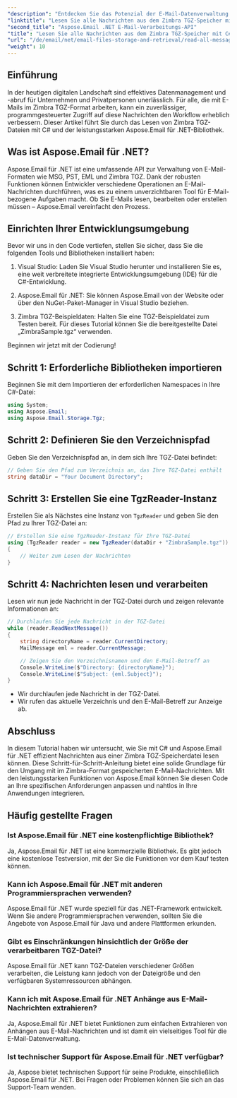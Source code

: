 ```yaml
---
"description": "Entdecken Sie das Potenzial der E-Mail-Datenverwaltung mit unserer Schritt-für-Schritt-Anleitung zum Lesen von Zimbra TGZ-Dateien mit C# und der Aspose.Email für .NET-Bibliothek. Dieses Tutorial hilft Ihnen, effizient auf E-Mail-Nachrichten zuzugreifen und diese zu verarbeiten."
"linktitle": "Lesen Sie alle Nachrichten aus dem Zimbra TGZ-Speicher mit C#"
"second_title": "Aspose.Email .NET E-Mail-Verarbeitungs-API"
"title": "Lesen Sie alle Nachrichten aus dem Zimbra TGZ-Speicher mit C#"
"url": "/de/email/net/email-files-storage-and-retrieval/read-all-messages-from-zimbra-tgz-storage/"
"weight": 10
---
```


## Einführung

In der heutigen digitalen Landschaft sind effektives Datenmanagement und -abruf für Unternehmen und Privatpersonen unerlässlich. Für alle, die mit E-Mails im Zimbra TGZ-Format arbeiten, kann ein zuverlässiger, programmgesteuerter Zugriff auf diese Nachrichten den Workflow erheblich verbessern. Dieser Artikel führt Sie durch das Lesen von Zimbra TGZ-Dateien mit C# und der leistungsstarken Aspose.Email für .NET-Bibliothek.

## Was ist Aspose.Email für .NET?

Aspose.Email für .NET ist eine umfassende API zur Verwaltung von E-Mail-Formaten wie MSG, PST, EML und Zimbra TGZ. Dank der robusten Funktionen können Entwickler verschiedene Operationen an E-Mail-Nachrichten durchführen, was es zu einem unverzichtbaren Tool für E-Mail-bezogene Aufgaben macht. Ob Sie E-Mails lesen, bearbeiten oder erstellen müssen – Aspose.Email vereinfacht den Prozess.

## Einrichten Ihrer Entwicklungsumgebung

Bevor wir uns in den Code vertiefen, stellen Sie sicher, dass Sie die folgenden Tools und Bibliotheken installiert haben:

1. Visual Studio: Laden Sie Visual Studio herunter und installieren Sie es, eine weit verbreitete integrierte Entwicklungsumgebung (IDE) für die C#-Entwicklung.

2. Aspose.Email für .NET: Sie können Aspose.Email von der Website oder über den NuGet-Paket-Manager in Visual Studio beziehen.

3. Zimbra TGZ-Beispieldaten: Halten Sie eine TGZ-Beispieldatei zum Testen bereit. Für dieses Tutorial können Sie die bereitgestellte Datei „ZimbraSample.tgz“ verwenden.

Beginnen wir jetzt mit der Codierung!

## Schritt 1: Erforderliche Bibliotheken importieren

Beginnen Sie mit dem Importieren der erforderlichen Namespaces in Ihre C#-Datei:

```csharp
using System;
using Aspose.Email;
using Aspose.Email.Storage.Tgz;
```

## Schritt 2: Definieren Sie den Verzeichnispfad

Geben Sie den Verzeichnispfad an, in dem sich Ihre TGZ-Datei befindet:

```csharp
// Geben Sie den Pfad zum Verzeichnis an, das Ihre TGZ-Datei enthält
string dataDir = "Your Document Directory";
```

## Schritt 3: Erstellen Sie eine TgzReader-Instanz

Erstellen Sie als Nächstes eine Instanz von `TgzReader` und geben Sie den Pfad zu Ihrer TGZ-Datei an:

```csharp
// Erstellen Sie eine TgzReader-Instanz für Ihre TGZ-Datei
using (TgzReader reader = new TgzReader(dataDir + "ZimbraSample.tgz"))
{
    // Weiter zum Lesen der Nachrichten
}
```

## Schritt 4: Nachrichten lesen und verarbeiten

Lesen wir nun jede Nachricht in der TGZ-Datei durch und zeigen relevante Informationen an:

```csharp
// Durchlaufen Sie jede Nachricht in der TGZ-Datei
while (reader.ReadNextMessage())
{
    string directoryName = reader.CurrentDirectory;
    MailMessage eml = reader.CurrentMessage;

    // Zeigen Sie den Verzeichnisnamen und den E-Mail-Betreff an
    Console.WriteLine($"Directory: {directoryName}");
    Console.WriteLine($"Subject: {eml.Subject}");
}
```

- Wir durchlaufen jede Nachricht in der TGZ-Datei.
- Wir rufen das aktuelle Verzeichnis und den E-Mail-Betreff zur Anzeige ab.


## Abschluss

In diesem Tutorial haben wir untersucht, wie Sie mit C# und Aspose.Email für .NET effizient Nachrichten aus einer Zimbra TGZ-Speicherdatei lesen können. Diese Schritt-für-Schritt-Anleitung bietet eine solide Grundlage für den Umgang mit im Zimbra-Format gespeicherten E-Mail-Nachrichten. Mit den leistungsstarken Funktionen von Aspose.Email können Sie diesen Code an Ihre spezifischen Anforderungen anpassen und nahtlos in Ihre Anwendungen integrieren.

## Häufig gestellte Fragen

### Ist Aspose.Email für .NET eine kostenpflichtige Bibliothek?
Ja, Aspose.Email für .NET ist eine kommerzielle Bibliothek. Es gibt jedoch eine kostenlose Testversion, mit der Sie die Funktionen vor dem Kauf testen können.

### Kann ich Aspose.Email für .NET mit anderen Programmiersprachen verwenden?
Aspose.Email für .NET wurde speziell für das .NET-Framework entwickelt. Wenn Sie andere Programmiersprachen verwenden, sollten Sie die Angebote von Aspose.Email für Java und andere Plattformen erkunden.

### Gibt es Einschränkungen hinsichtlich der Größe der verarbeitbaren TGZ-Datei?
Aspose.Email für .NET kann TGZ-Dateien verschiedener Größen verarbeiten, die Leistung kann jedoch von der Dateigröße und den verfügbaren Systemressourcen abhängen.

### Kann ich mit Aspose.Email für .NET Anhänge aus E-Mail-Nachrichten extrahieren?
Ja, Aspose.Email für .NET bietet Funktionen zum einfachen Extrahieren von Anhängen aus E-Mail-Nachrichten und ist damit ein vielseitiges Tool für die E-Mail-Datenverwaltung.

### Ist technischer Support für Aspose.Email für .NET verfügbar?
Ja, Aspose bietet technischen Support für seine Produkte, einschließlich Aspose.Email für .NET. Bei Fragen oder Problemen können Sie sich an das Support-Team wenden.
